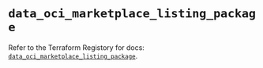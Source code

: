# `data_oci_marketplace_listing_package`

Refer to the Terraform Registory for docs: [`data_oci_marketplace_listing_package`](https://registry.terraform.io/providers/oracle/oci/6.18.0/docs/data-sources/marketplace_listing_package).
